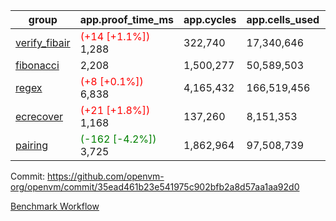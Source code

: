 | group | app.proof_time_ms | app.cycles | app.cells_used | leaf.proof_time_ms | leaf.cycles | leaf.cells_used |
| -- | -- | -- | -- | -- | -- | -- |
| [verify_fibair](https://github.com/openvm-org/openvm/blob/benchmark-results/benchmarks-pr/1775/verify_fibair-35ead461b23e541975c902bfb2a8d57aa1aa92d0.md) |<span style='color: red'>(+14 [+1.1%])</span> 1,288 |  322,740 |  17,340,646 |- | - | - |
| [fibonacci](https://github.com/openvm-org/openvm/blob/benchmark-results/benchmarks-pr/1775/fibonacci-35ead461b23e541975c902bfb2a8d57aa1aa92d0.md) | 2,208 |  1,500,277 |  50,589,503 |- | - | - |
| [regex](https://github.com/openvm-org/openvm/blob/benchmark-results/benchmarks-pr/1775/regex-35ead461b23e541975c902bfb2a8d57aa1aa92d0.md) |<span style='color: red'>(+8 [+0.1%])</span> 6,838 |  4,165,432 |  166,519,456 |- | - | - |
| [ecrecover](https://github.com/openvm-org/openvm/blob/benchmark-results/benchmarks-pr/1775/ecrecover-35ead461b23e541975c902bfb2a8d57aa1aa92d0.md) |<span style='color: red'>(+21 [+1.8%])</span> 1,168 |  137,260 |  8,151,353 |- | - | - |
| [pairing](https://github.com/openvm-org/openvm/blob/benchmark-results/benchmarks-pr/1775/pairing-35ead461b23e541975c902bfb2a8d57aa1aa92d0.md) |<span style='color: green'>(-162 [-4.2%])</span> 3,725 |  1,862,964 |  97,508,739 |- | - | - |


Commit: https://github.com/openvm-org/openvm/commit/35ead461b23e541975c902bfb2a8d57aa1aa92d0

[Benchmark Workflow](https://github.com/openvm-org/openvm/actions/runs/15828811810)
